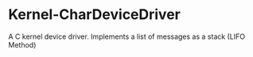 # Kernel-CharDeviceDriver
A C kernel device driver. Implements a list of messages as a stack (LIFO Method)

